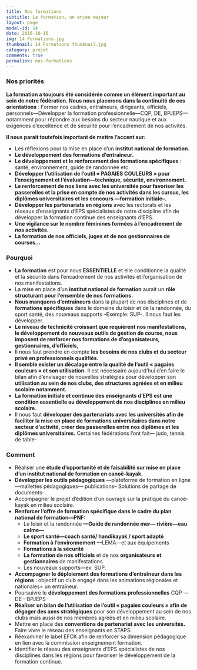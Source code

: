 ```yaml
---
title: Nos formations
subtitle: La formation, un enjeu majeur
layout: page
modal-id: 14
date: 2016-10-15
img: 14 Formations.jpg
thumbnail: 14 Formations thumbnail.jpg
category: projet
comments: true
permalink: nos-formations
---
```


### Nos priorités

**La formation a toujours été considérée comme un élément important au sein de notre fédération. Nous nous placerons dans la continuité de ces orientations** : Former nos cadres, entraîneurs, dirigeants, officiels, personnels—Développer la formation professionnelle—CQP, DE, BPJEPS—notamment pour répondre aux besoins du secteur nautique et aux exigences d’excellence et de sécurité pour l’encadrement de nos activités.

**Il nous parait toutefois important de mettre l’accent sur:**

  - Les réflexions pour la mise en place d’un **institut national de formation.**
  - **Le développement des formations d’entraîneur.**
  - **Le développement et le renforcement des formations spécifiques** : santé, environnement, guide de randonnée etc.
  - **Développer l’utilisation de l’outil « PAGAIES COULEURS » pour l’enseignement et l’évaluation—technique, sécurité, environnement.**
  - **Le renforcement de nos liens avec les universités pour favoriser les passerelles et la prise en compte de nos activités dans les cursus, les diplômes universitaires et les concours —formation initiale–.**
  - **Développer les partenariats en régions** avec les rectorats et les réseaux d’enseignants d’EPS spécialistes de notre discipline afin de développer la formation continue des enseignants d’EPS.
  - **Une vigilance sur le nombre féminines formées à l’encadrement de nos activités.**
  - **La formation de nos officiels, juges et de nos gestionnaires de courses...**


### Pourquoi

  - **La formation** est pour nous **ESSENTIELLE** et elle conditionne la qualité et la sécurité dans l’encadrement de nos activités et l’organisation de nos manifestations.
  - La mise en place d’un **institut national de formation** aurait un **rôle structurant pour l’ensemble de nos formations.**
  - **Nous manquons d’entraîneurs** dans la plupart de nos disciplines et de **formations spécifiques** dans le domaine du loisir et de la randonnée, du sport santé, des nouveaux supports –Exemple: SUP-. Il nous faut les développer.
  - **Le niveau de technicité croissant que requièrent nos manifestations, le développement de nouveaux outils de gestion de course, nous imposent de renforcer nos formations de d’organisateurs, gestionnaires, d’officiels,**
  - Il nous faut prendre en compte **les besoins de nos clubs et du secteur privé en professionnels qualifiés.**
  - **Il semble exister un décalage entre la qualité de l’outil « pagaies couleurs » et son utilisation.** Il est nécessaire aujourd’hui d’en faire le bilan afin d’envisager de nouvelles stratégies pour développer son **utilisation au sein de nos clubs, des structures agréées et en milieu scolaire notamment.**
  - **La formation initiale et continue des enseignants d’EPS est une condition essentielle au développement de nos disciplines en milieu scolaire.**
  - Il nous faut **développer des partenariats avec les universités afin de faciliter la mise en place de formations universitaires dans notre secteur d’activité, créer des passerelles entre nos diplômes et les diplômes universitaires.** Certaines fédérations l’ont fait— judo, tennis de table-

### Comment

  - Réaliser une **étude d’opportunité et de faisabilité sur mise en place d’un institut national de formation en canoë-kayak.**
  - **Développer les outils pédagogiques** —plateforme de formation en ligne—mallettes pédagogiques— publications– Solutions de partage de documents-.
  - Accompagner le projet d’édition d’un ouvrage sur la pratique du canoë-kayak en milieu scolaire.
  - **Renforcer l’offre de formation spécifique dans le cadre du plan national de formation—PNF:**
    - Le loisir et la randonnée **—Guide de randonnée mer— rivière—eau calme—**
    - **Le sport santé—coach santé/ handikayak / sport adapté**
    - **Formation à l’environnement** —LEMA—et aux équipements
    - **Formations à la sécurité**
    - **La formation de nos officiels** et de nos **organisateurs et gestionnaires** de manifestations
    - Les nouveaux supports—ex: SUP.
  - **Accompagner le déploiement des formations d’entraîneur dans les régions** : objectif un club engagé dans les animations régionales et nationales= un entraîneur.
  - Poursuivre le **développement des formations professionnelles** CQP —DE—BPJEPS-
  - **Réaliser un bilan de l’utilisation de l’outil « pagaies couleurs » afin de dégager des axes stratégiques** pour son développement au sein de nos clubs mais aussi de nos membres agréés et en milieu scolaire.
  - Mettre en place des **conventions de partenariat avec les universités.** Faire vivre le réseau des enseignants en STAPS.
  - Réexaminer le label EFCK afin de renforcer sa dimension pédagogique en lien avec la commission enseignement formation.
  - Identifier le réseau des enseignants d’EPS spécialistes de nos disciplines dans les régions pour favoriser le développement de la formation continue.
